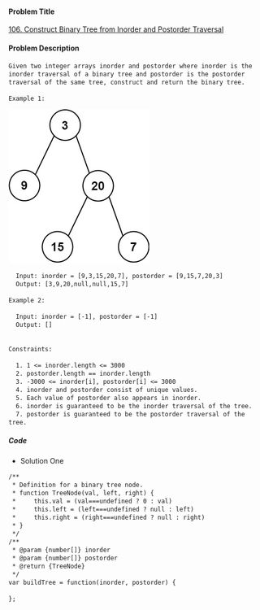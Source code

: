 #### Problem Title
[106. Construct Binary Tree from Inorder and Postorder Traversal](https://leetcode.com/problems/construct-binary-tree-from-inorder-and-postorder-traversal/)
#### Problem Description
```
Given two integer arrays inorder and postorder where inorder is the inorder traversal of a binary tree and postorder is the postorder traversal of the same tree, construct and return the binary tree.

Example 1:
```
![1](../../assets/tree/2021-02-22/1.jpg)
```
  Input: inorder = [9,3,15,20,7], postorder = [9,15,7,20,3]
  Output: [3,9,20,null,null,15,7]

Example 2:

  Input: inorder = [-1], postorder = [-1]
  Output: []
 

Constraints:

  1. 1 <= inorder.length <= 3000
  2. postorder.length == inorder.length
  3. -3000 <= inorder[i], postorder[i] <= 3000
  4. inorder and postorder consist of unique values.
  5. Each value of postorder also appears in inorder.
  6. inorder is guaranteed to be the inorder traversal of the tree.
  7. postorder is guaranteed to be the postorder traversal of the tree.
```
##### Code

- Solution One
```
/**
 * Definition for a binary tree node.
 * function TreeNode(val, left, right) {
 *     this.val = (val===undefined ? 0 : val)
 *     this.left = (left===undefined ? null : left)
 *     this.right = (right===undefined ? null : right)
 * }
 */
/**
 * @param {number[]} inorder
 * @param {number[]} postorder
 * @return {TreeNode}
 */
var buildTree = function(inorder, postorder) {
    
};
```
